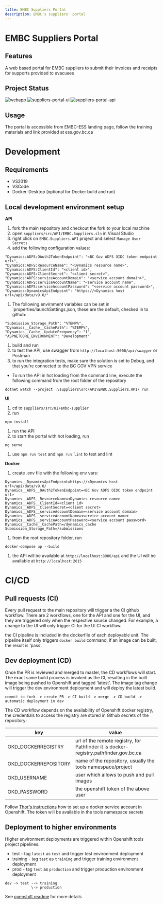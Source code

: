```yaml
---
title: EMBC Suppliers Portal
description: EMBC's suppliers' portal
---
```


# EMBC Suppliers Portal

## Features

A web based portal for EMBC suppliers to submit their invoices and receipts for supports provided to evacuees

## Project Status

![webapp](https://img.shields.io/website?url=https%3A%2F%2Fera-suppliers.embc.gov.bc.ca%2F)
![suppliers-portal-ui](https://github.com/bcgov/embc-ess-mod/workflows/master-build-suppliers-portal-ui/badge.svg)
![suppliers-portal-api](https://github.com/bcgov/embc-ess-mod/workflows/master-build-suppliers-portal-api/badge.svg)

## Usage

The portal is accessible from EMBC-ESS landing page, follow the training materials and link provided at ess.gov.bc.ca

# Development

## Requirements

- VS2019
- VSCode
- Docker-Desktop (optional for Docker build and run)

## Local development environment setup

**API**

1. fork the main repository and checkout the fork to your local machine
1. open `suppliers/src/API/EMBC.Suppliers.sln` in Visual Studio
1. right click on `EMBC.Suppliers.API` project and select `Manage User Secrets`
1. add the following configuration values:

```
"Dynamics:ADFS:OAuth2TokenEndpoint": "<BC Gov ADFS OIDC token endpoint url>",
"Dynamics:ADFS:ResourceName": "<Dynamics resource name>",
"Dynamics:ADFS:ClientId": "<client id>",
"Dynamics:ADFS:ClientSecret": "<client secret>",
"Dynamics:ADFS:serviceAccountDomain": "<service account domain>",
"Dynamics:ADFS:serviceAccountName": "<service account name",
"Dynamics:ADFS:serviceAccountPassword": "<service account password>",
"Dynamics:DynamicsApiEndpoint": "https://<Dynamics host url>/api/data/v9.0/"
```

1. The following envirnment variables can be set in `properties/launchSettings.json, these are the default, checked in to github:

```
"Submission_Storage_Path": "%TEMP%",
"Dynamics__Cache__CachePath": "%TEMP%",
"Dynamics__Cache__UpdateFrequency": "1",
"ASPNETCORE_ENVIRONMENT": "Development"
```

1. build and run
1. to test the API, use swagger from `http://localhost:5000/api/swagger` or Postman
1. to run the integration tests, make sure the solution is set to Debug, and that you're connected to the BC GOV VPN service

- To run the API in hot loading from the command line, execute the following command from the root folder of the repository

```
dotnet watch --project .\suppliers\src\API\EMBC.Suppliers.API\ run
```

**UI**

1. cd to `suppliers/src/UI/embc-supplier`
1. run

```
npm install
```

1. run the API
1. to start the portal with hot loading, run

```
ng serve
```

1. use `npm run test` and `npm run lint` to test and lint

**Docker**

1. create .env file with the following env vars:

```
Dynamics__DynamicsApiEndpoint=https://<Dynamics host url>/api/data/v9.0/
Dynamics__ADFS__OAuth2TokenEndpoint=<BC Gov ADFS OIDC token endpoint url>
Dynamics__ADFS__ResourceName=<Dynamics resource name>
Dynamics__ADFS__ClientId=<client id>
Dynamics__ADFS__ClientSecret=<client secret>
Dynamics__ADFS__serviceAccountDomain=<service account domain>
Dynamics__ADFS__serviceAccountName=<service account name>
Dynamics__ADFS__serviceAccountPassword=<service account password>
Dynamics__Cache__CachePath=/dynamics_cache
Submission_Storage_Path=/submissions
```

1. from the root repository folder, run

```
docker-compose up --build
```

1. the API will be available at `http://localhost:8080/api` and the UI will be available at `http://localhost:2015`

# CI/CD

## Pull requests (CI)

Every pull request to the main repository will trigger a the CI github workflow. There are 2 workflows, one for the API and one for the UI, and they are triggered only when the respective source changed. For example, a change to the UI will only trigger CI for the UI CI workflow.

the CI pipeline is included in the dockerfile of each deployable unit. The pipeline itself only triggers `docker build` command, if an image can be built, the result is 'pass'.

## Dev deployment (CD)

Once the PR is reviewed and merged to master, the CD workflows will start. The exact same build process is invoked as the CI, resulting in the built image being pushed to Openshift and tagged 'latest'. The image tag change will trigger the dev environment deployment and will deploy the latest build.

```
commit to fork -> create PR -> CI build -> merge -> CD build -> automatic deployment in dev
```

The CD workflow depends on the availability of Openshift docker registry, the credentials to access the registry are stored in Github secrets of the repository:

| key                  | value                                                                                 |
| -------------------- | ------------------------------------------------------------------------------------- |
| OKD_DOCKERREGISTRY   | url of the remote registry, for Pathfinder it is docker-registry.pathfinder.gov.bc.ca |
| OKD_DOCKERREPOSITORY | name of the repository, usually the tools namespace/project                           |
| OKD_USERNAME         | user which allows to push and pull images                                             |
| OKD_PASSWORD         | the openshift token of the above user                                                 |

Follow [Thor's instructions](https://gist.github.com/thorwolpert/3ed23bd1548346e1231611cee80d3bbe) how to set up a docker service account in Openshift. The token will be available in the tools namespace secrets

## Deployment to higher environments

Higher environment deployments are triggered within Openshift tools project pipelines:

- test - tag `latest` as `test` and trigger test environment deployment
- training - tag `test` as `training` and trigger training environment deployment
- prod - tag `test` as `production` and trigger production environment deployment

```
dev -> test --> training
            \-> production
```

See [openshift readme](./openshift/README.md) for more details

